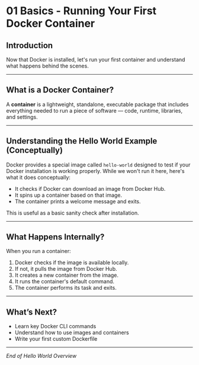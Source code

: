 # 01 Basics - Running Your First Docker Container

## Introduction

Now that Docker is installed, let's run your first container and understand what happens behind the scenes.

---

## What is a Docker Container?

A **container** is a lightweight, standalone, executable package that includes everything needed to run a piece of software — code, runtime, libraries, and settings.

---

## Understanding the Hello World Example (Conceptually)

Docker provides a special image called `hello-world` designed to test if your Docker installation is working properly. While we won't run it here, here's what it does conceptually:

- It checks if Docker can download an image from Docker Hub.
- It spins up a container based on that image.
- The container prints a welcome message and exits.

This is useful as a basic sanity check after installation.

---

## What Happens Internally?

When you run a container:

1. Docker checks if the image is available locally.
2. If not, it pulls the image from Docker Hub.
3. It creates a new container from the image.
4. It runs the container's default command.
5. The container performs its task and exits.

---

## What’s Next?

- Learn key Docker CLI commands  
- Understand how to use images and containers  
- Write your first custom Dockerfile

---

*End of Hello World Overview*